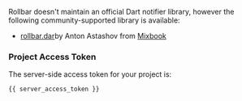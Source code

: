 Rollbar doesn't maintain an official Dart notifier library, however the following
community-supported library is available:

* <a href="https://github.com/Mixbook/rollbar.dart" target="_blank" rel="noopener">rollbar.dar</a>by Anton Astashov from <a href="http://www.mixbook.com" target="_blank" rel="noopener">Mixbook</a>

### Project Access Token
The server-side access token for your project is:
```
{{ server_access_token }}
```
